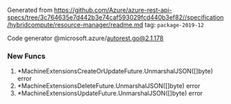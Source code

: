 Generated from https://github.com/Azure/azure-rest-api-specs/tree/3c764635e7d442b3e74caf593029fcd440b3ef82//specification/hybridcompute/resource-manager/readme.md tag: `package-2019-12`

Code generator @microsoft.azure/autorest.go@2.1.178


### New Funcs

1. *MachineExtensionsCreateOrUpdateFuture.UnmarshalJSON([]byte) error
1. *MachineExtensionsDeleteFuture.UnmarshalJSON([]byte) error
1. *MachineExtensionsUpdateFuture.UnmarshalJSON([]byte) error
